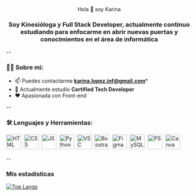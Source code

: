 <div 
  <h1 align="center"> Hola 👋 soy Karina </h1>
  <h3 align="center"> Soy Kinesióloga y Full Stack Developer, actualmente continuo estudiando para enfocarme en abrir nuevas puertas y conocimientos en el área de informática </h3>
</div>

--
### 👩‍💻 Sobre mi:

- 📫 Puedes contactarme **karina.lopez.inf@gmail.com***
- 🌱 Actualmente estudio **Certified Tech Developer**
- ❤️ Apasionada con Front-end

--

<div align="left">
  <h3> 🛠 Lenguajes y Herramientas: </h3>
  <div>
  <img scr=https://github.com/devicons/devicon/blob/master/icons/html5/html5-plain.svg title="HTML" alt="HTML" width="40" height="40"/>&nbsp;
  <img scr=https://github.com/devicons/devicon/blob/master/icons/css3/css3-original.svg title="CSS" alt="CSS" width="40" height="40"/>&nbsp;
  <img scr=https://github.com/devicons/devicon/blob/master/icons/javascript/javascript-original.svg title="JS" alt="JS" width="40" height="40"/>&nbsp;
  <img scr=https://github.com/devicons/devicon/blob/master/icons/python/python-original.svg title="Python" alt="Python" width="40" height="40"/>&nbsp;
  <img scr=https://github.com/devicons/devicon/blob/master/icons/vscode/vscode-original.svg title="VSC" alt="VSC" width="40" height="40"/>&nbsp;
  <img scr=https://github.com/devicons/devicon/blob/master/icons/bootstrap/bootstrap-original.svg title="Bootstrap" alt="Boostrap" width="40" height="40"/>&nbsp;
  <img scr=https://github.com/devicons/devicon/blob/master/icons/figma/figma-original.svg title="Figma" alt="Figma" width="40" height="40"/>&nbsp;
  <img scr=https://github.com/devicons/devicon/blob/master/icons/mysql/mysql-original.svg title="MySQL" alt="MySQL" width="40" height="40"/>&nbsp;
  <img scr=https://github.com/devicons/devicon/blob/master/icons/photoshop/photoshop-plain.svg title="PS" alt="PS" width="40" height="40"/>&nbsp;
  <img scr=https://github.com/devicons/devicon/blob/master/icons/canva/canva-original.svg title="Canva" alt="Canva" width="40" height="40"/>&nbsp;
  </div>
</div>

--

### Mis estadísticas

[![Top Langs](https://github-readme-stats.vercel.app/api/top-langs/?username=KarinaLopezUrzua&layout=compact)](https://github.com/anuraghazra/github-readme-stats)


